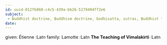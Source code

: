 ```yaml
---
id: uuid-012fb060-c4c5-439a-bb26-5179494ff2e6
subject: 
 - Buddhist doctrine, Buddhism doctrine, bodhisatta, sutras, Buddhist texts, Mahayana texts, Vimalakirti, Buddhism translations
date: 
---
```


given: Étienne :Latn
family: Lamotte :Latn
**The Teaching of Vimalakirti** :Latn